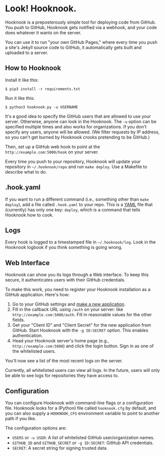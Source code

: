# Look! Hooknook.

Hooknook is a preposterously simple tool for deploying code from GitHub. You push to GitHub, Hooknook gets notified via a webhook, and your code does whatever it wants on the server.

You can use it to run "your own GitHub Pages," where every time you push a site's Jekyll source code to GitHub, it automatically gets built and uploaded to a server.

## How to Hooknook

Install it like this:

    $ pip3 install -r requirements.txt

Run it like this:

    $ python3 hooknook.py -u USERNAME

It's a good idea to specify the GitHub users that are allowed to use your server. Otherwise, anyone can look in the Hooknook. The `-u` option can be specified multiple times and also works for organizations. If you don't specify any users, anyone will be allowed. (We filter requests by IP address, so you can't get burned by Hooknook crooks pretending to be GitHub.)

Then, set up a GitHub web hook to point at the `http://example.com:5000/hook` on your server.

Every time you push to your repository, Hooknook will update your repository in `~/.hooknook/repo` and run `make deploy`. Use a Makefile to describe what to do.

## .hook.yaml

If you want to run a different command (i.e., something other than `make deploy`), add a file called `.hook.yaml` to your repo. This is a [YAML][] file that (currently) has only one key: `deploy`, which is a command that tells Hooknook how to cook.

[YAML]: https://en.wikipedia.org/wiki/YAML

## Logs

Every hook is logged to a timestamped file in `~/.hooknook/log`. Look in the Hooknook logbook if you think something is going wrong.

## Web Interface

Hooknook can show you its logs through a Web interface. To keep this secure, it authenticates users with their GitHub credentials.

To make this work, you need to register your Hooknook installation as a GitHub application. Here's how:

1. Go to your GitHub settings and [make a new application][gh-app-new].
2. Fill in the callback URL using `/auth` on your server: like `http://example.com:5000/auth`. Fill in reasonable values for the other fields.
3. Get your "Client ID" and "Client Secret" for the new application from GitHub. Start Hooknook with the `-g ID:SECRET` option. This enables authentication.
4. Head your Hooknook server's home page (e.g., `http://example.com:5000`) and click the login button. Sign in as one of the whitelisted users.

You'll now see a list of the most recent logs on the server.

Currently, all whitelisted users can view all logs. In the future, users will only be able to see logs for repositories they have access to.

[gh-app-new]: https://github.com/settings/applications/new

## Configuration

You can configure Hooknook with command-line flags or a configuration file. Hooknook looks for a (Python) file called `hooknook.cfg` by default, and you can also supply a `HOOKNOOK_CFG` environment variable to point to another path if you like.

The configuration options are:

* `USERS` or `-u USER`: A list of whitelisted GitHub user/organization names.
* `GITHUB_ID` and `GITHUB_SECRET` or `-g ID:SECRET`: GitHub API credentials.
* `SECRET`: A secret string for signing trusted data.

